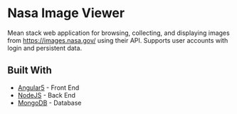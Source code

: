 # Nasa Image Viewer

Mean stack web application for browsing, collecting, and displaying images from https://images.nasa.gov/ using their API. 
Supports user accounts with login and persistent data.

## Built With

* [Angular5](https://angular.io/docs) - Front End
* [NodeJS](https://nodejs.org/en/docs/) - Back End
* [MongoDB](https://docs.mongodb.com/) - Database

